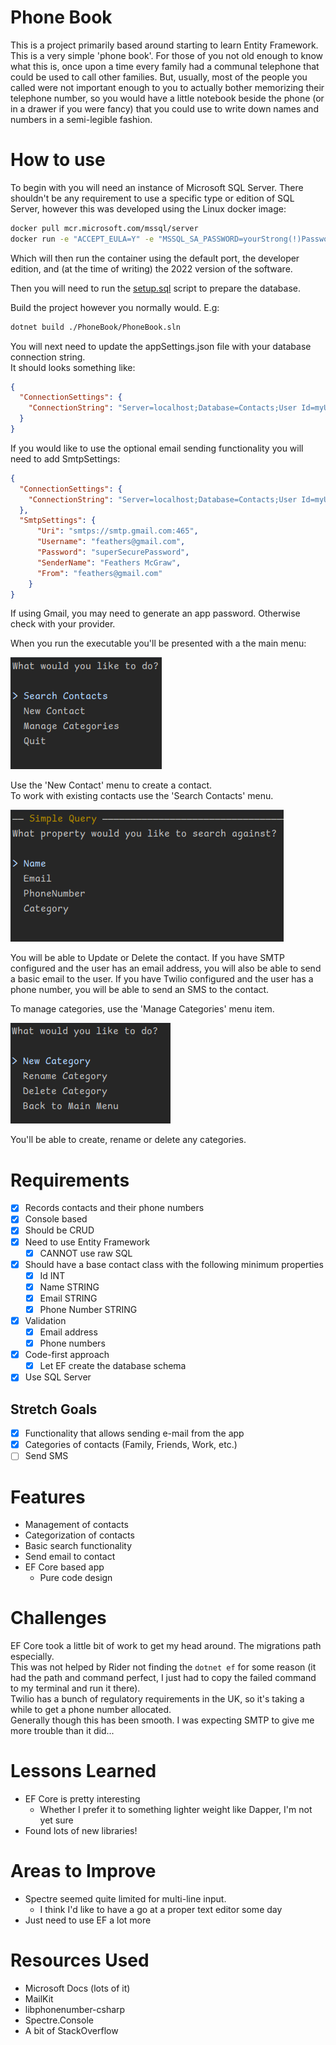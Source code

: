 # Phone Book

This is a project primarily based around starting to learn Entity Framework.  
This is a very simple 'phone book'. For those of you not old enough to know what this is, once upon a time every family
had a communal telephone that could be used to call other families. But, usually, most of the people you called were not 
important enough to you to actually bother memorizing their telephone number, so you would have a little notebook beside 
the phone (or in a drawer if you were fancy) that you could use to write down names and numbers in a semi-legible 
fashion.

# How to use

To begin with you will need an instance of Microsoft SQL Server. There shouldn't be any requirement to use a specific 
type or edition of SQL Server, however this was developed using the Linux docker image:

``` bash
docker pull mcr.microsoft.com/mssql/server
docker run -e "ACCEPT_EULA=Y" -e "MSSQL_SA_PASSWORD=yourStrong(!)Password" -p 1433:1433 -d mcr.microsoft.com/mssql/server
```

Which will then run the container using the default port, the developer edition, and (at the time of writing) the 2022 
version of the software.

Then you will need to run the [setup.sql](/PhoneBook/setup.sql) script to prepare the database.

Build the project however you normally would. E.g:

```bash
dotnet build ./PhoneBook/PhoneBook.sln
```

You will next need to update the appSettings.json file with your database connection string.  
It should looks something like:

```json
{
  "ConnectionSettings": {
    "ConnectionString": "Server=localhost;Database=Contacts;User Id=myUser;Password=myPass;TrustServerCertificate=true;"
  }
}
```

If you would like to use the optional email sending functionality you will need to add SmtpSettings:

```json
{
  "ConnectionSettings": {
    "ConnectionString": "Server=localhost;Database=Contacts;User Id=myUser;Password=myPass;TrustServerCertificate=true;"
  },
  "SmtpSettings": {
      "Uri": "smtps://smtp.gmail.com:465",
      "Username": "feathers@gmail.com",
      "Password": "superSecurePassword",
      "SenderName": "Feathers McGraw",
      "From": "feathers@gmail.com"
    }
}
```
If using Gmail, you may need to generate an app password. Otherwise check with your provider.

When you run the executable you'll be presented with a the main menu:

![Main menu](/Docs/Main_menu.png)

Use the 'New Contact' menu to create a contact.  
To work with existing contacts use the 'Search Contacts' menu.

![Search menu](/Docs/Search.png)

You will be able to Update or Delete the contact. If you have SMTP configured and the user has an email address, you
will also be able to send a basic email to the user. If you have Twilio configured and the user has a phone number, you 
will be able to send an SMS to the contact.

To manage categories, use the 'Manage Categories' menu item.

![Categories menu](/Docs/Categories.png)

You'll be able to create, rename or delete any categories.

# Requirements

- [X] Records contacts and their phone numbers
- [X] Console based
- [X] Should be CRUD
- [X] Need to use Entity Framework
  - [X] CANNOT use raw SQL
- [X] Should have a base contact class with the following minimum properties
  - [X] Id INT
  - [X] Name STRING
  - [X] Email STRING
  - [X] Phone Number STRING
- [X] Validation
  - [X] Email address
  - [X] Phone numbers
- [X] Code-first approach
  - [X] Let EF create the database schema
- [X] Use SQL Server

## Stretch Goals

- [X] Functionality that allows sending e-mail from the app
- [X] Categories of contacts (Family, Friends, Work, etc.)
- [ ] Send SMS

# Features

- Management of contacts
- Categorization of contacts
- Basic search functionality
- Send email to contact
- EF Core based app
  - Pure code design

# Challenges

EF Core took a little bit of work to get my head around. The migrations path especially.  
This was not helped by Rider not finding the `dotnet ef` for some reason (it had the path and command perfect, I just 
had to copy the failed command to my terminal and run it there).  
Twilio has a bunch of regulatory requirements in the UK, so it's taking a while to get a phone number allocated.  
Generally though this has been smooth. I was expecting SMTP to give me more trouble than it did...

# Lessons Learned

- EF Core is pretty interesting
  - Whether I prefer it to something lighter weight like Dapper, I'm not yet sure
- Found lots of new libraries!

# Areas to Improve

- Spectre seemed quite limited for multi-line input.
  - I think I'd like to have a go at a proper text editor some day
- Just need to use EF a lot more

# Resources Used

- Microsoft Docs (lots of it)
- MailKit
- libphonenumber-csharp
- Spectre.Console
- A bit of StackOverflow
